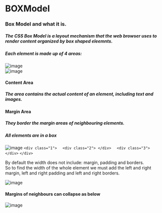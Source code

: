 # BOXModel
### Box Model and what it is.

##### The CSS Box Model is a layout mechanism that the web browser uses to render content organized by box shaped eleemnts. <br/>
##### Each element is made up of 4 areas: <br/>
![image](https://github.com/nafizjiwa/BOXModel/assets/56348190/3c261939-0bb7-4c09-9414-8b1ee4be2143)<br/>
![image](https://github.com/nafizjiwa/BOXModel/assets/56348190/c4901cf1-9131-465b-aff9-61b2ef711fc8)<br/>
#### Content Area<br/>
##### The area contains the actual content of an element, including text and images.<br/>

#### Margin Area<br/>
##### They border the margin areas of neighbouring elements.<br/>

##### All elements are in a box <br/>
![image](https://github.com/nafizjiwa/BOXModel/assets/56348190/df29b37f-0197-47d7-9363-3152caadb300)
```<div class="1">```
```  <div class="2"> </div>```
```  <div class="3"> </div>```
```</div>```

By default the width does not include: margin, padding and borders.<br/> 
So to find the width of the whole element we must add the left and right margin, left and right padding and left and right borders.

![image](https://github.com/nafizjiwa/BOXModel/assets/56348190/3bc385e3-acf7-42fc-a946-f4fcf6922537)

#### Margins of neighbours can collapse as below<br/>
![image](https://github.com/nafizjiwa/BOXModel/assets/56348190/892fd431-a51e-44ed-a74b-4fe5a0dd770f)











